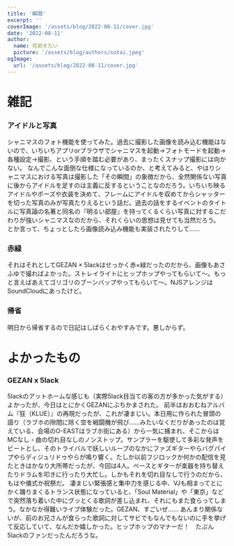 ```yaml
---
title: '瞬間'
excerpt: ''
coverImage: '/assets/blog/2022-08-11/cover.jpg'
date: '2022-08-11'
author:
  name: 花初そたい
  picture: '/assets/blog/authors/sotai.jpeg'
ogImage:
  url: '/assets/blog/2022-08-11/cover.jpg'
---
```

# 雑記
### アイドルと写真
シャニマスのフォト機能を使ってみた。過去に撮影した画像を読み込む機能はないので、いちいちアプリorブラウザでシャニマスを起動→フォトモードを起動→各種設定→撮影、という手順を踏む必要があり、まったくスナップ撮影には向かない。
なんでこんな面倒な仕様になっているのか、と考えてみると、やはりシャニマスにおける写真は撮影した「その瞬間」の象徴だから、全然関係ない写真に後からアイドルを足すのは主義に反するということなのだろう。いちいち映るアイドルやポーズや衣装を決めて、フレームにアイドルを収めてからシャッターを切った写真のみが写真たりえるという話だ。過去の話をするイベントのタイトルに写真論の名著と同名の『明るい部屋』を持ってくるくらい写真に対するこだわりが強いシャニマスなのだから、それくらいの思想は見せても当然だろう。
とか言って、ちょっとしたら画像読み込み機能も実装されたりして……

### 赤緑
それはそれとしてGEZAN × 5lackはせっかく赤×緑だったのだから、画像もあさふゆで撮ればよかった。ストレイライトにヒップホップやってもらいて～。もっと言えばあえてゴリゴリのブーンバップやってもらいて～。NJSアレンジはSoundCloudにあったけど。

### 帰省
明日から帰省するので日記はしばらくおやすみです。悪しからず。

# よかったもの
### GEZAN x 5lack
5lackのアットホームな感じも（実際5lack目当ての客の方が多かった気がする）よかったが、今日はとにかくGEZANにぶちかまされた。
前半はおおむねアルバム『狂（KLUE）』の再現だったが、これが凄まじい。本日用に作られた冒頭の語り（ラブホの隙間に除く空を戦闘機が飛び……みたいなくだりがあったのは覚えている、会場のO-EASTはラブホ街にある）から一気に捕まれ、そこからはMCなし・曲の切れ目なしのノンストップ。サンプラーを駆使して多彩な発声をビートとし、そのトライバルで妖しいループのなかにファズギターやらバグパイプやらディジュリドゥやらが鳴り響く。たしか以前フジロックか何かの配信を見たときはかなり大所帯だったが、今回は4人。ベースとギターが楽器を持ち替えたりドラムを叩きに行ったり大忙し。しかもそれを切れ目なしで行うのだから、もはや儀式か祝祭だ。
凄まじい緊張感と集中力を感じる中、VJも相まってとにかく踊りまくるトランス状態になっていると、「Soul Material」や「東京」などで突然落ち着いた中にグッとくる歌詞が差し込まれ、それにもまた食らってしまう。なかなか得難いライブ体験だった。GEZAN、すごいぜ……
あんまり関係ないが、前のお兄さんが食らった歌詞に対してサビでもなんでもないのに手を挙げて反応していて、なんだか嬉しかった。ヒップホップのマナーだ！　たぶん5lackのファンだったんだろうな。